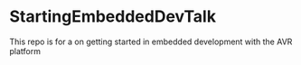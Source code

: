 # StartingEmbeddedDevTalk
This repo is for a on getting started in embedded development with the AVR platform
